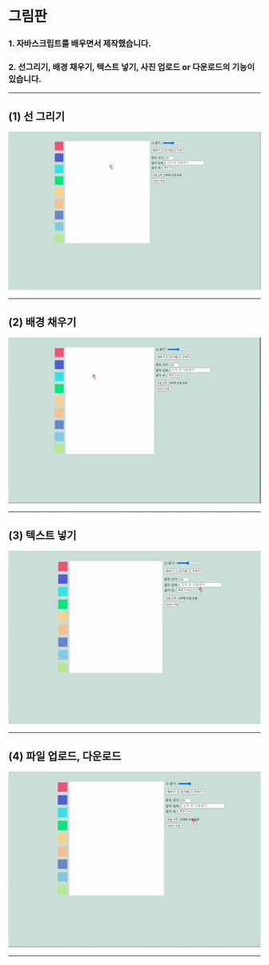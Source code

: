 # 그림판

### 1. 자바스크립트를 배우면서 제작했습니다.

### 2. 선그리기, 배경 채우기, 텍스트 넣기, 사진 업로드 or 다운로드의 기능이 있습니다.

---

## (1) 선 그리기

![캡처](/imgs/%EC%84%A0%20%EA%B7%B8%EB%A6%AC%EA%B8%B0_readme.gif)

---

## (2) 배경 채우기

![캡처](/imgs/%EB%B0%B0%EA%B2%BD%20%EC%B1%84%EC%9A%B0%EA%B8%B0%20%EB%B3%80%EA%B2%BD_readme.gif)

---

## (3) 텍스트 넣기

![캡처](/imgs/%ED%85%8D%EC%8A%A4%ED%8A%B8%20%EB%84%A3%EA%B8%B0_readme.gif)

---

## (4) 파일 업로드, 다운로드

![캡처](/imgs/%ED%8C%8C%EC%9D%BC%20%EC%97%85%EB%A1%9C%EB%93%9C%2C%20%EB%8B%A4%EC%9A%B4%EB%A1%9C%EB%93%9C_readme.gif)

---
